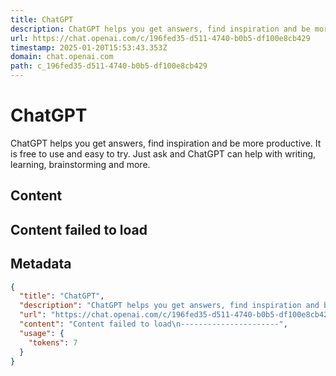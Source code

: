 ```yaml
---
title: ChatGPT
description: ChatGPT helps you get answers, find inspiration and be more productive. It is free to use and easy to try. Just ask and ChatGPT can help with writing, learning, brainstorming and more.
url: https://chat.openai.com/c/196fed35-d511-4740-b0b5-df100e8cb429
timestamp: 2025-01-20T15:53:43.353Z
domain: chat.openai.com
path: c_196fed35-d511-4740-b0b5-df100e8cb429
---
```


# ChatGPT


ChatGPT helps you get answers, find inspiration and be more productive. It is free to use and easy to try. Just ask and ChatGPT can help with writing, learning, brainstorming and more.


## Content

Content failed to load
----------------------

## Metadata

```json
{
  "title": "ChatGPT",
  "description": "ChatGPT helps you get answers, find inspiration and be more productive. It is free to use and easy to try. Just ask and ChatGPT can help with writing, learning, brainstorming and more.",
  "url": "https://chat.openai.com/c/196fed35-d511-4740-b0b5-df100e8cb429",
  "content": "Content failed to load\n----------------------",
  "usage": {
    "tokens": 7
  }
}
```
